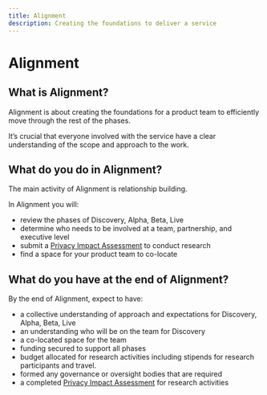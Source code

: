 ```yaml
---
title: Alignment
description: Creating the foundations to deliver a service
---
```


# Alignment

## What is Alignment?
Alignment is about creating the foundations for a product team to efficiently move through the rest of the phases. 

It’s crucial that everyone involved with the service have a clear understanding of the scope and approach to the work. 

## What do you do in Alignment?

The main activity of Alignment is relationship building.

In Alignment you will:

- review the phases of Discovery, Alpha, Beta, Live
- determine who needs to be involved at a team, partnership, and executive level
- submit a [Privacy Impact Assessment](https://www2.gov.bc.ca/gov/content/governments/services-for-government/information-management-technology/privacy/privacy-impact-assessments?keyword=privacy&keyword=impact&keyword=assessment) to conduct research
- find a space for your product team to co-locate

## What do you have at the end of Alignment?

By the end of Alignment, expect to have:

- a collective understanding of approach and expectations for Discovery, Alpha, Beta, Live
- an understanding who will be on the team for Discovery
- a co-located space for the team
- funding secured to support all phases
- budget allocated for research activities including stipends for research participants and travel.
- formed any governance or oversight bodies that are required
- a completed [Privacy Impact Assessment](https://www2.gov.bc.ca/gov/content/governments/services-for-government/information-management-technology/privacy/privacy-impact-assessments?keyword=privacy&keyword=impact&keyword=assessment) for research activities
